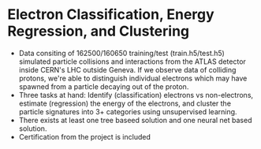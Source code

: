 # Electron Classification, Energy Regression, and Clustering
 
- Data consiting of 162500/160650 training/test (train.h5/test.h5) simulated particle collisions and interactions from the ATLAS detector inside CERN's LHC outside Geneva. If we observe data of colliding protons, we're able to distinguish individual electrons which may have spawned from a particle decaying out of the proton. 
- Three tasks at hand: Identify (classification) electrons vs non-electrons, estimate (regression) the energy of the electrons, and cluster the particle signatures into 3+ categories using unsupervised learning. 
- There exists at least one tree baseed solution and one neural net based solution. 
- Certification from the project is included 
